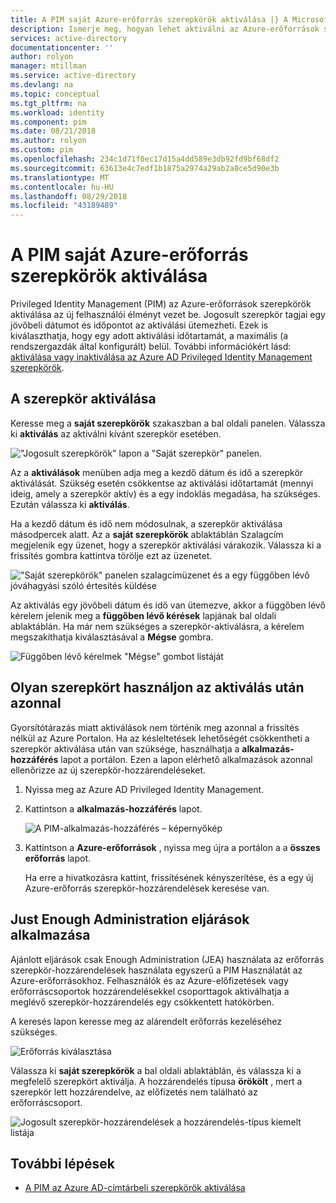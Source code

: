 ```yaml
---
title: A PIM saját Azure-erőforrás szerepkörök aktiválása |} A Microsoft Docs
description: Ismerje meg, hogyan lehet aktiválni az Azure-erőforrások szerepköreihez az Azure AD Privileged Identity Management (PIM).
services: active-directory
documentationcenter: ''
author: rolyon
manager: mtillman
ms.service: active-directory
ms.devlang: na
ms.topic: conceptual
ms.tgt_pltfrm: na
ms.workload: identity
ms.component: pim
ms.date: 08/21/2018
ms.author: rolyon
ms.custom: pim
ms.openlocfilehash: 234c1d71f0ec17d15a4dd589e3db92fd9bf68df2
ms.sourcegitcommit: 63613e4c7edf1b1875a2974a29ab2a8ce5d90e3b
ms.translationtype: MT
ms.contentlocale: hu-HU
ms.lasthandoff: 08/29/2018
ms.locfileid: "43189489"
---
```

# <a name="activate-my-azure-resource-roles-in-pim"></a>A PIM saját Azure-erőforrás szerepkörök aktiválása
Privileged Identity Management (PIM) az Azure-erőforrások szerepkörök aktiválása az új felhasználói élményt vezet be. Jogosult szerepkör tagjai egy jövőbeli dátumot és időpontot az aktiválási ütemezheti. Ezek is kiválaszthatja, hogy egy adott aktiválási időtartamát, a maximális (a rendszergazdák által konfigurált) belül. További információkért lásd: [aktiválása vagy inaktiválása az Azure AD Privileged Identity Management szerepkörök](pim-how-to-activate-role.md).

## <a name="activate-a-role"></a>A szerepkör aktiválása
Keresse meg a **saját szerepkörök** szakaszban a bal oldali panelen. Válassza ki **aktiválás** az aktiválni kívánt szerepkör esetében.

!["Jogosult szerepkörök" lapon a "Saját szerepkör" panelen.](media/azure-pim-resource-rbac/rbac-roles.png)

Az a **aktiválások** menüben adja meg a kezdő dátum és idő a szerepkör aktiválását. Szükség esetén csökkentse az aktiválási időtartamát (mennyi ideig, amely a szerepkör aktív) és a egy indoklás megadása, ha szükséges. Ezután válassza ki **aktiválás**.

Ha a kezdő dátum és idő nem módosulnak, a szerepkör aktiválása másodpercek alatt. Az a **saját szerepkörök** ablaktáblán Szalagcím megjelenik egy üzenet, hogy a szerepkör aktiválási várakozik. Válassza ki a frissítés gombra kattintva törölje ezt az üzenetet.

!["Saját szerepkörök" panelen szalagcímüzenet és a egy függőben lévő jóváhagyási szóló értesítés küldése](media/azure-pim-resource-rbac/rbac-activate-notification.png)

Az aktiválás egy jövőbeli dátum és idő van ütemezve, akkor a függőben lévő kérelem jelenik meg a **függőben lévő kérések** lapjának bal oldali ablaktáblán. Ha már nem szükséges a szerepkör-aktiválásra, a kérelem megszakíthatja kiválasztásával a **Mégse** gombra.

![Függőben lévő kérelmek "Mégse" gombot listáját](media/azure-pim-resource-rbac/rbac-activate-pending.png)

## <a name="use-a-role-immediately-after-activation"></a>Olyan szerepkört használjon az aktiválás után azonnal

Gyorsítótárazás miatt aktiválások nem történik meg azonnal a frissítés nélkül az Azure Portalon. Ha az késleltetések lehetőségét csökkentheti a szerepkör aktiválása után van szüksége, használhatja a **alkalmazás-hozzáférés** lapot a portálon. Ezen a lapon elérhető alkalmazások azonnal ellenőrizze az új szerepkör-hozzárendeléseket.

1. Nyissa meg az Azure AD Privileged Identity Management.

1. Kattintson a **alkalmazás-hozzáférés** lapot.

    ![A PIM-alkalmazás-hozzáférés – képernyőkép](./media/pim-resource-roles-activate-your-roles/pim-application-access.png)

1. Kattintson a **Azure-erőforrások** , nyissa meg újra a portálon a a **összes erőforrás** lapot.

    Ha erre a hivatkozásra kattint, frissítésének kényszerítése, és a egy új Azure-erőforrás szerepkör-hozzárendelések keresése van.

## <a name="apply-just-enough-administration-practices"></a>Just Enough Administration eljárások alkalmazása

Ajánlott eljárások csak Enough Administration (JEA) használata az erőforrás szerepkör-hozzárendelések használata egyszerű a PIM Használatát az Azure-erőforrásokhoz. Felhasználók és az Azure-előfizetések vagy erőforráscsoportok hozzárendelésekkel csoporttagok aktiválhatja a meglévő szerepkör-hozzárendelés egy csökkentett hatókörben. 

A keresés lapon keresse meg az alárendelt erőforrás kezeléséhez szükséges.

![Erőforrás kiválasztása](media/azure-pim-resource-rbac/azure-resources-02.png)

Válassza ki **saját szerepkörök** a bal oldali ablaktáblán, és válassza ki a megfelelő szerepkört aktiválja. A hozzárendelés típusa **örökölt** , mert a szerepkör lett hozzárendelve, az előfizetés nem található az erőforráscsoport.

![Jogosult szerepkör-hozzárendelések a hozzárendelés-típus kiemelt listája](media/azure-pim-resource-rbac/my-roles-02.png)

## <a name="next-steps"></a>További lépések

- [A PIM az Azure AD-címtárbeli szerepkörök aktiválása](pim-how-to-activate-role.md)